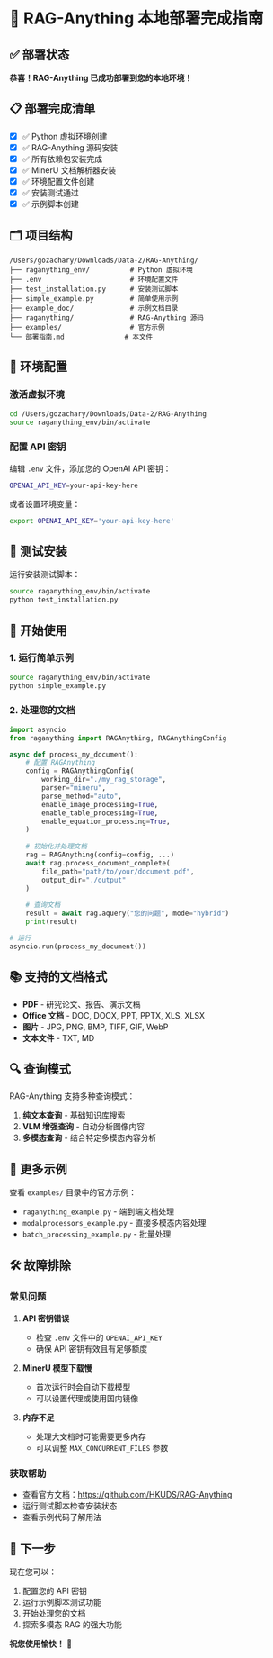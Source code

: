 # 🚀 RAG-Anything 本地部署完成指南

## ✅ 部署状态

**恭喜！RAG-Anything 已成功部署到您的本地环境！**

## 📋 部署完成清单

- [x] ✅ Python 虚拟环境创建
- [x] ✅ RAG-Anything 源码安装
- [x] ✅ 所有依赖包安装完成
- [x] ✅ MinerU 文档解析器安装
- [x] ✅ 环境配置文件创建
- [x] ✅ 安装测试通过
- [x] ✅ 示例脚本创建

## 🗂️ 项目结构

```
/Users/gozachary/Downloads/Data-2/RAG-Anything/
├── raganything_env/          # Python 虚拟环境
├── .env                      # 环境配置文件
├── test_installation.py      # 安装测试脚本
├── simple_example.py         # 简单使用示例
├── example_doc/              # 示例文档目录
├── raganything/              # RAG-Anything 源码
├── examples/                 # 官方示例
└── 部署指南.md               # 本文件
```

## 🔧 环境配置

### 激活虚拟环境
```bash
cd /Users/gozachary/Downloads/Data-2/RAG-Anything
source raganything_env/bin/activate
```

### 配置 API 密钥
编辑 `.env` 文件，添加您的 OpenAI API 密钥：
```bash
OPENAI_API_KEY=your-api-key-here
```

或者设置环境变量：
```bash
export OPENAI_API_KEY='your-api-key-here'
```

## 🧪 测试安装

运行安装测试脚本：
```bash
source raganything_env/bin/activate
python test_installation.py
```

## 🚀 开始使用

### 1. 运行简单示例
```bash
source raganything_env/bin/activate
python simple_example.py
```

### 2. 处理您的文档
```python
import asyncio
from raganything import RAGAnything, RAGAnythingConfig

async def process_my_document():
    # 配置 RAGAnything
    config = RAGAnythingConfig(
        working_dir="./my_rag_storage",
        parser="mineru",
        parse_method="auto",
        enable_image_processing=True,
        enable_table_processing=True,
        enable_equation_processing=True,
    )
    
    # 初始化并处理文档
    rag = RAGAnything(config=config, ...)
    await rag.process_document_complete(
        file_path="path/to/your/document.pdf",
        output_dir="./output"
    )
    
    # 查询文档
    result = await rag.aquery("您的问题", mode="hybrid")
    print(result)

# 运行
asyncio.run(process_my_document())
```

## 📚 支持的文档格式

- **PDF** - 研究论文、报告、演示文稿
- **Office 文档** - DOC, DOCX, PPT, PPTX, XLS, XLSX
- **图片** - JPG, PNG, BMP, TIFF, GIF, WebP
- **文本文件** - TXT, MD

## 🔍 查询模式

RAG-Anything 支持多种查询模式：

1. **纯文本查询** - 基础知识库搜索
2. **VLM 增强查询** - 自动分析图像内容
3. **多模态查询** - 结合特定多模态内容分析

## 📖 更多示例

查看 `examples/` 目录中的官方示例：
- `raganything_example.py` - 端到端文档处理
- `modalprocessors_example.py` - 直接多模态内容处理
- `batch_processing_example.py` - 批量处理

## 🛠️ 故障排除

### 常见问题

1. **API 密钥错误**
   - 检查 `.env` 文件中的 `OPENAI_API_KEY`
   - 确保 API 密钥有效且有足够额度

2. **MinerU 模型下载慢**
   - 首次运行时会自动下载模型
   - 可以设置代理或使用国内镜像

3. **内存不足**
   - 处理大文档时可能需要更多内存
   - 可以调整 `MAX_CONCURRENT_FILES` 参数

### 获取帮助

- 查看官方文档：https://github.com/HKUDS/RAG-Anything
- 运行测试脚本检查安装状态
- 查看示例代码了解用法

## 🎉 下一步

现在您可以：
1. 配置您的 API 密钥
2. 运行示例脚本测试功能
3. 开始处理您的文档
4. 探索多模态 RAG 的强大功能

**祝您使用愉快！** 🚀


